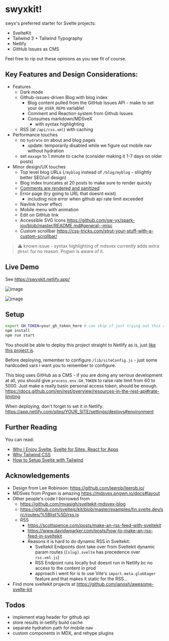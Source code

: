 # swyxkit!

swyx's preferred starter for Svelte projects:

- SvelteKit
- Tailwind 3 + Tailwind Typography
- Netlify
- GitHub Issues as CMS

Feel free to rip out these opinions as you see fit of course.

## Key Features and Design Considerations:

- Features
  - Dark mode
  - Github-issues-driven Blog with blog index
    - Blog content pulled from the GitHub Issues API - make to set your `GH_USER_REPO` variable!
    - Comment and Reaction system from Github Issues
    - Consumes markdown/MDSveX
      - with syntax highlighting
  - RSS (at `/api/rss.xml`) with caching
- Performance touches
  - no `hydrate` on about and blog pages
    - update: temporarily disabled while we figure out mobile nav without hydration
  - set `maxage` to 1 minute to cache (consider making it 1-7 days on older posts)
- Minor design/UX touches
  - Top level blog URLs (`/myblog` instead of `/blog/myblog` - sliiightly better SEO/url design)
  - Blog index truncates at 20 posts to make sure to render quickly
  - [Comments are rendered and sanitized](https://github.com/developit/snarkdown/issues/70)
  - Error page (try going to URL that doesnt exist)
    - including nice error when github api rate limit exceeded
  - Navlink hover effect
  - Mobile menu with animation
  - Edit on GitHub link
  - Accessible SVG Icons https://github.com/sw-yx/spark-joy/blob/master/README.md#general--misc
  - Custom scrollbar https://css-tricks.com/strut-your-stuff-with-a-custom-scrollbar/

> ⚠️ known issue - syntax highlighting of mdsvex currently adds extra `@html` for no reason. Pngwn is aware of it.

## Live Demo

See https://swyxkit.netlify.app/

![image](https://user-images.githubusercontent.com/6764957/147861359-3ad9438f-41d1-47c8-aa05-95c7d18497f0.png)

![image](https://user-images.githubusercontent.com/6764957/147861337-d40a1798-e7ff-40e1-8dd8-ba1350fd3784.png)

## Setup

```bash
export GH_TOKEN=your_gh_token_here # can skip if just trying out this repo casually
npm install
npm run start
```

You should be able to deploy this project straight to Netlify as is, just [like this project is](https://app.netlify.com/sites/swyxkit/deploys/).

Before deploying, remember to configure `/lib/siteConfig.js` - just some hardcoded vars i want you to remember to configure.

This blog uses GitHub as a CMS - if you are doing any serious development at all, you should give `process.env.GH_TOKEN` to raise rate limit from 60 to 5000. Just make a really basic personal access token, should be enough.
https://docs.github.com/en/rest/overview/resources-in-the-rest-api#rate-limiting

When deploying, don't forget to set it in Netlify: https://app.netlify.com/sites/YOUR_SITE/settings/deploys#environment

## Further Reading

You can read:

- [Why I Enjoy Svelte](https://www.swyx.io/svelte-why/), [Svelte for Sites, React for Apps](https://www.swyx.io/svelte-sites-react-apps/)
- [Why Tailwind CSS](https://www.swyx.io/why-tailwind/)
- [How to Setup Svelte with Tailwind](https://dev.to/swyx/how-to-set-up-svelte-with-tailwind-css-4fg5)

## Acknowledgements

- Design from Lee Robinson: https://github.com/leerob/leerob.io/
- MDSvex from Pngwn is amazing https://mdsvex.pngwn.io/docs#layout
- Other people's code I borrowed from
  - https://github.com/mvasigh/sveltekit-mdsvex-blog
  - https://github.com/sveltejs/kit/blob/master/examples/hn.svelte.dev/src/routes/%5Blist%5D/rss.js
  - RSS
    - https://scottspence.com/posts/make-an-rss-feed-with-sveltekit
    - https://www.davidwparker.com/posts/how-to-make-an-rss-feed-in-sveltekit
    - Reasons it is hard to do dynamic RSS in Sveltekit:
      - Sveltekit Endpoints dont take over from Sveltekit dynamic param routes (`[slug].svelte` has precedence over `rss.xml.js`)
      - RSS Endpoint runs locally but doesnt run in Netlify bc no access to the content in prod
      - approach i went for is to use Vite's `import.meta.globEager` feature and that makes it static for the RSS... 
- Find more sveltekit projects at https://github.com/janosh/awesome-svelte-kit

## Todos

- implement etag header for github api
- store results in netlify build cache
- separate hydration path for mobile nav
- custom components in MDX, and rehype plugins